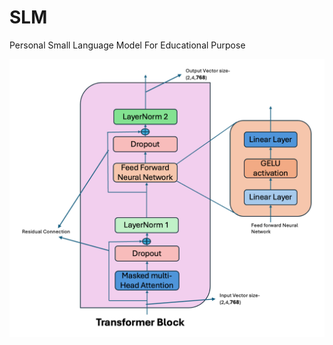# SLM
Personal Small Language Model For Educational Purpose

![Alt text](photos/Gpt2_Architecture.png?raw=true "Title")
